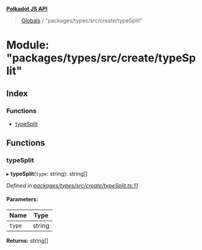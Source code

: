 **[Polkadot JS API](../README.md)**

> [Globals](../globals.md) / "packages/types/src/create/typeSplit"

# Module: "packages/types/src/create/typeSplit"

## Index

### Functions

* [typeSplit](_packages_types_src_create_typesplit_.md#typesplit)

## Functions

### typeSplit

▸ **typeSplit**(`type`: string): string[]

*Defined in [packages/types/src/create/typeSplit.ts:11](https://github.com/polkadot-js/api/blob/cc926596e/packages/types/src/create/typeSplit.ts#L11)*

#### Parameters:

Name | Type |
------ | ------ |
`type` | string |

**Returns:** string[]
